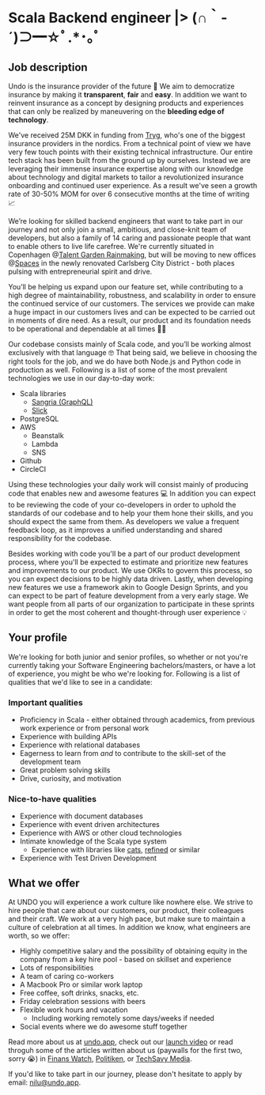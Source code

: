 # Scala Backend engineer |> (∩｀-´)⊃━☆ﾟ.*･｡ﾟ

## Job description
Undo is the insurance provider of the future 🔮 We aim to democratize insurance by making it **transparent**, **fair** and **easy**. In addition we want to reinvent insurance as a concept by designing products and experiences that can only be realized by maneuvering on the **bleeding edge of technology**.

We've received 25M DKK in funding from [Tryg](https://tryg.dk), who's one of the biggest insurance providers in the nordics. From a technical point of view we have very few touch points with their existing technical infrastructure. Our entire tech stack has been built from the ground up by ourselves. Instead we are leveraging their immense insurance expertise along with our knowledge about technology and digital markets to tailor a revolutionized insurance onboarding and continued user experience. As a result we've seen a growth rate of 30-50% MOM for over 6 consecutive months at the time of writing 📈

We’re looking for skilled backend engineers that want to take part in our journey and not only join a small, ambitious, and close-knit team of developers, but also a family of 14 caring and passionate people that want to enable others to live life carefree. We're currently situated in Copenhagen @[Talent Garden Rainmaking](https://talentgarden.org/dk/campus/denmark/copenhagen-rainmaking/), but will be moving to new offices @[Spaces](https://www.spacesworks.com/da/koebenhavn/ny-carlsberg-vej/) in the newly renovated Carlsberg City District - both places pulsing with entrepreneurial spirit and drive.

You’ll be helping us expand upon our feature set, while contributing to a high degree of maintainability, robustness, and scalability in order to ensure the continued service of our customers. The services we provide can make a huge impact in our customers lives and can be expected to be carried out in moments of dire need. As a result, our product and its foundation needs to be operational and dependable at all times ☝🏼

Our codebase consists mainly of Scala code, and you’ll be working almost exclusively with that language 🤓 That being said, we believe in choosing the right tools for the job, and we do have both Node.js and Python code in production as well. Following is a list of some of the most prevalent technologies we use in our day-to-day work:

* Scala libraries
	* [Sangria (GraphQL)](https://sangria-graphql.org/)
	* [Slick](http://slick.lightbend.com/)
* PostgreSQL
* AWS
	* Beanstalk
	* Lambda
	* SNS
* Github
* CircleCI

Using these technologies your daily work will consist mainly of producing code that enables new and awesome features 💻 In addition you can expect to be reviewing the code of your co-developers in order to uphold the standards of our codebase and to help your them hone their skills, and you should expect the same from them. As developers we value a frequent feedback loop, as it improves a unified understanding and shared responsibility for the codebase.

Besides working with code you'll be a part of our product development process, where you'll be expected to estimate and prioritize new features and improvements to our product. We use OKRs to govern this process, so you can expect decisions to be highly data driven. Lastly, when developing new features we use a framework akin to Google Design Sprints, and you can expect to be part of feature development from a very early stage. We want people from all parts of our organization to participate in these sprints in order to get the most coherent and thought-through user experience 💡

## Your profile
We're looking for both junior and senior profiles, so whether or not you're currently taking your Software Engineering bachelors/masters, or have a lot of experience, you might be who we're looking for. Following is a list of qualities that we'd like to see in a candidate:

### Important qualities
* Proficiency in Scala - either obtained through academics, from previous work experience or from personal work
* Experience with building APIs
* Experience with relational databases
* Eagerness to learn from _and_ to contribute to the skill-set of the development team
* Great problem solving skills
* Drive, curiosity, and motivation

### Nice-to-have qualities
* Experience with document databases
* Experience with event driven architectures
* Experience with AWS or other cloud technologies
* Intimate knowledge of the Scala type system
  * Experience with libraries like [cats](https://typelevel.org/cats/), [refined](https://github.com/fthomas/refined) or similar
* Experience with Test Driven Development

## What we offer
At UNDO you will experience a work culture like nowhere else. We strive to hire people that care about our customers, our product, their colleagues and their craft. We work at a very high pace, but make sure to maintain a culture of celebration at all times. In addition we know, what engineers are worth, so we offer:
* Highly competitive salary and the possibility of obtaining equity in the company from a key hire pool - based on skillset and experience
* Lots of responsibilities
* A team of caring co-workers
* A Macbook Pro or similar work laptop
* Free coffee, soft drinks, snacks, etc.
* Friday celebration sessions with beers
* Flexible work hours and vacation
  * Including working remotely some days/weeks if needed
* Social events where we do awesome stuff together

Read more about us at [undo.app](https://undo.app), check out our [launch video](https://www.youtube.com/watch?v=CxqwPE_vcbQ) or read throguh some of the articles written about us (paywalls for the first two, sorry :sob:) in [Finans Watch](https://finanswatch.dk/secure/Finansnyt/Forsikring___Pension/Tryg/article11360655.ece), [Politiken](https://politiken.dk/rejser/art7130843/Ny-rejseforsikring-vil-ruske-op-i-forsikringsmarkedet), or [TechSavy Media](https://techsavvy.media/dansk-mastodont-og-25-millioner-i-ryggen-undo-vil-udfordre-branchen-med-gennemskuelig-forsikring-fra-mobilen/).

If you'd like to take part in our journey, please don't hesitate to apply by email: [nilu@undo.app](mailto:nilu@undo.app).
